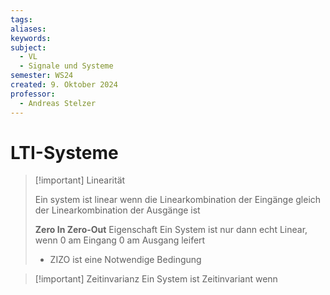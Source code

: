 ```yaml
---
tags: 
aliases: 
keywords: 
subject:
  - VL
  - Signale und Systeme
semester: WS24
created: 9. Oktober 2024
professor:
  - Andreas Stelzer
---
```



# LTI-Systeme

> [!important] Linearität
> 
> Ein system ist linear wenn die Linearkombination der Eingänge gleich der Linearkombination der Ausgänge ist 
> 
> **Zero In Zero-Out** Eigenschaft
> Ein System ist nur dann echt Linear, wenn 0 am Eingang 0 am Ausgang leifert
> - ZIZO ist eine Notwendige Bedingung

> [!important] Zeitinvarianz
> Ein System ist Zeitinvariant wenn 


